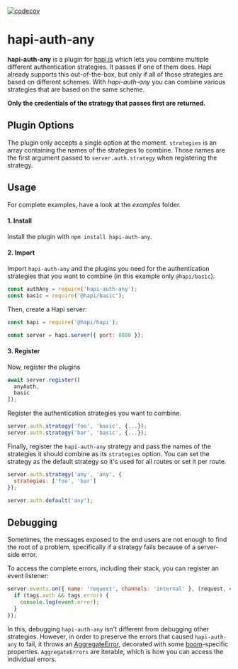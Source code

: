 [![codecov](https://codecov.io/gh/jscheffner/hapi-auth-any/branch/main/graph/badge.svg?token=WKAK6EXGOO)](https://codecov.io/gh/jscheffner/hapi-auth-any)

# hapi-auth-any

**hapi-auth-any** is a plugin for [hapi.js](https://hapijs.com/) which lets you combine multiple different authentication strategies. It passes if one of them does. Hapi already supports this out-of-the-box, but only if all of those strategies are based on different schemes. With *hapi-auth-any* you can combine various strategies that are based on the same scheme.

**Only the credentials of the strategy that passes first are returned.**

## Plugin Options

The plugin only accepts a single option at the moment. `strategies` is an array containing the names of the strategies to combine. Those names are the first argument passed to `server.auth.strategy` when registering the strategy.

## Usage

For complete examples, have a look at the *examples* folder.

#### 1. Install

Install the plugin with `npm install hapi-auth-any`.

#### 2. Import

Import `hapi-auth-any` and the plugins you need for the authentication strategies that you want to combine (in this example only `@hapi/basic`).

```js
const authAny = require('hapi-auth-any');
const basic = require('@hapi/basic');
```

Then, create a Hapi server:

```js
const hapi = require('@hapi/hapi');

const server = hapi.server({ port: 8080 });
```

#### 3. Register

Now, register the plugins

```js
await server.register([
  anyAuth,
  basic
]);
````

Register the authentication strategies you want to combine.

```js
server.auth.strategy('foo', 'basic', {...});
server.auth.strategy('bar', 'basic', {...});
```

Finally, register the `hapi-auth-any` strategy and pass the names of the strategies it should combine as its `strategies` option. You can set the strategy as the default strategy so it's used for all routes or set it per route.

```js
server.auth.strategy('any', 'any', {
  strategies: ['foo', 'bar'] 
});

server.auth.default('any');
```

## Debugging

Sometimes, the messages exposed to the end users are not enough to find the root of a problem, specifically if a strategy fails because of a server-side error.

To access the complete errors, including their stack, you can register an event listener:

```js
server.events.on({ name: 'request', channels: 'internal' }, (request, event, tags) => {
  if (tags.auth && tags.error) {
    console.log(event.error);
  }
});
```

In this, debugging `hapi-auth-any` isn't different from debugging other strategies. However, in order to preserve the errors that caused `hapi-auth-any` to fail, it throws an [AggregateError](https://github.com/sindresorhus/aggregate-error), decorated with some [boom](https://github.com/hapijs/boom)-specific properties. `AggregateErrors` are iterable, which is how you can access the individual errors.